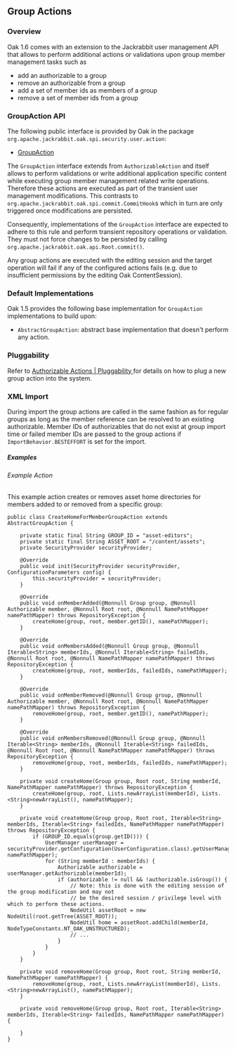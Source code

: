 <!--
   Licensed to the Apache Software Foundation (ASF) under one or more
   contributor license agreements.  See the NOTICE file distributed with
   this work for additional information regarding copyright ownership.
   The ASF licenses this file to You under the Apache License, Version 2.0
   (the "License"); you may not use this file except in compliance with
   the License.  You may obtain a copy of the License at

       http://www.apache.org/licenses/LICENSE-2.0

   Unless required by applicable law or agreed to in writing, software
   distributed under the License is distributed on an "AS IS" BASIS,
   WITHOUT WARRANTIES OR CONDITIONS OF ANY KIND, either express or implied.
   See the License for the specific language governing permissions and
   limitations under the License.
  -->

Group Actions
-------------

### Overview

Oak 1.6 comes with an extension to the Jackrabbit user management API that allows
to perform additional actions or validations upon group member management tasks
such as

- add an authorizable to a group
- remove an authorizable from a group
- add a set of member ids as members of a group
- remove a set of member ids from a group

### GroupAction API

The following public interface is provided by Oak in the package `org.apache.jackrabbit.oak.spi.security.user.action`:

- [GroupAction]

The `GroupAction` interface extends from `AuthorizableAction` and itself allows to perform validations or write
additional application specific content while executing group member management related
write operations. Therefore these actions are executed as part of the transient 
user management modifications. This contrasts to `org.apache.jackrabbit.oak.spi.commit.CommitHook`s
which in turn are only triggered once modifications are persisted.

Consequently, implementations of the `GroupAction` interface are expected 
to adhere to this rule and perform transient repository operations or validation.
They must not force changes to be persisted by calling `org.apache.jackrabbit.oak.api.Root.commit()`.

Any group actions are executed with the editing session and the
target operation will fail if any of the configured actions fails (e.g. due to
insufficient permissions by the editing Oak ContentSession).

### Default Implementations

Oak 1.5 provides the following base implementation for `GroupAction` implementations to build upon:

- `AbstractGroupAction`: abstract base implementation that doesn't perform any action.

### Pluggability

Refer to [Authorizable Actions | Pluggability ](authorizableaction.html#Pluggability) for details on how to plug
a new group action into the system.

### XML Import

During import the group actions are called in the same fashion as for regular groups as long as the member reference
can be resolved to an existing authorizable. Member IDs of authorizables that do not exist at group import time  or
failed member IDs are passed to the group actions if `ImportBehavior.BESTEFFORT` is set for the import.

##### Examples

###### Example Action

This example action creates or removes asset home directories for members
added to or removed from a specific group:

    public class CreateHomeForMemberGroupAction extends AbstractGroupAction {
    
        private static final String GROUP_ID = "asset-editors";
        private static final String ASSET_ROOT = "/content/assets";
        private SecurityProvider securityProvider;
    
        @Override
        public void init(SecurityProvider securityProvider, ConfigurationParameters config) {
            this.securityProvider = securityProvider;
        }
    
        @Override
        public void onMemberAdded(@Nonnull Group group, @Nonnull Authorizable member, @Nonnull Root root, @Nonnull NamePathMapper namePathMapper) throws RepositoryException {
            createHome(group, root, member.getID(), namePathMapper);
        }
    
        @Override
        public void onMembersAdded(@Nonnull Group group, @Nonnull Iterable<String> memberIds, @Nonnull Iterable<String> failedIds, @Nonnull Root root, @Nonnull NamePathMapper namePathMapper) throws RepositoryException {
            createHome(group, root, memberIds, failedIds, namePathMapper);
        }
    
        @Override
        public void onMemberRemoved(@Nonnull Group group, @Nonnull Authorizable member, @Nonnull Root root, @Nonnull NamePathMapper namePathMapper) throws RepositoryException {
            removeHome(group, root, member.getID(), namePathMapper);
        }
    
        @Override
        public void onMembersRemoved(@Nonnull Group group, @Nonnull Iterable<String> memberIds, @Nonnull Iterable<String> failedIds, @Nonnull Root root, @Nonnull NamePathMapper namePathMapper) throws RepositoryException {
            removeHome(group, root, memberIds, failedIds, namePathMapper);
        }
    
        private void createHome(Group group, Root root, String memberId, NamePathMapper namePathMapper) throws RepositoryException {
            createHome(group, root, Lists.newArrayList(memberId), Lists.<String>newArrayList(), namePathMapper);
        }
    
        private void createHome(Group group, Root root, Iterable<String> memberIds, Iterable<String> failedIds, NamePathMapper namePathMapper) throws RepositoryException {
            if (GROUP_ID.equals(group.getID())) {
                UserManager userManager = securityProvider.getConfiguration(UserConfiguration.class).getUserManager(root, namePathMapper);
                for (String memberId : memberIds) {
                    Authorizable authorizable = userManager.getAuthorizable(memberId);
                    if (authorizable != null && !authorizable.isGroup()) {
                        // Note: this is done with the editing session of the group modification and may not
                        // be the desired session / privilege level with which to perform these actions.
                        NodeUtil assetRoot = new NodeUtil(root.getTree(ASSET_ROOT));
                        NodeUtil home = assetRoot.addChild(memberId, NodeTypeConstants.NT_OAK_UNSTRUCTURED);
                        // ...
                    }
                }
            }
        }
    
        private void removeHome(Group group, Root root, String memberId, NamePathMapper namePathMapper) {
            removeHome(group, root, Lists.newArrayList(memberId), Lists.<String>newArrayList(), namePathMapper);
        }
    
        private void removeHome(Group group, Root root, Iterable<String> memberIds, Iterable<String> failedIds, NamePathMapper namePathMapper) {
    
        }
    }

<!-- hidden references -->
[GroupAction]: /oak/docs/apidocs/org/apache/jackrabbit/oak/spi/security/user/action/GroupAction.html

